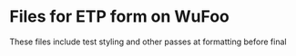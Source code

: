 # Files for ETP form on WuFoo

These files include test styling and other passes at formatting before final
